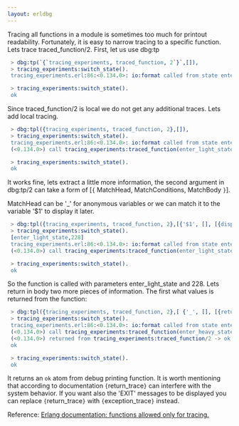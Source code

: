 ```yaml
---
layout: erldbg
---
```


Tracing all functions in a module is sometimes too much for printout readability.
Fortunately, it is easy to narrow tracing to a specific function. Lets trace <bold>traced_function/2</bold>. First, let us use <bold>dbg:tp</bold>
```erlang
 > dbg:tp(`{`tracing_experiments, traced_function, 2`}`,[]),
 > tracing_experiments:switch_state().
 tracing_experiments.erl:86:<0.134.0>: io:format called from state enter_heavy_state number 49
```

```erlang
 > tracing_experiments:switch_state().
 ok
```

Since <bold>traced_function/2</bold> is local we do not get any additional traces. Lets add local tracing.
```erlang
 > dbg:tpl({tracing_experiments, traced_function, 2},[]),
 > tracing_experiments:switch_state().
 tracing_experiments.erl:86:<0.134.0>: io:format called from state enter_light_state number 108
 (<0.134.0>) call tracing_experiments:traced_function(enter_light_state,108)
```

```erlang
 > tracing_experiments:switch_state().
 ok
```

It works fine, lets extract a little more information, 
the second argument in <bold>dbg:tp/2</bold> can take a form of <bold>[`{` MatchHead, MatchConditions, MatchBody `}`]</bold>.

MatchHead can be '_' for anonymous variables or we can match it to the variable '$1' to display it later.

```erlang
 > dbg:tpl({tracing_experiments, traced_function, 2},[{'$1', [], [{display, '$1'}]}]),
 > tracing_experiments:switch_state().
 [enter_light_state,228]
 tracing_experiments.erl:86:<0.134.0>: io:format called from state enter_light_state number 228
 (<0.134.0>) call tracing_experiments:traced_function(enter_light_state,228)
```

```erlang
 > tracing_experiments:switch_state().
 ok
```

So the function is called with parameters enter_light_state and 228.
Lets return in body two more pieces of information.
The first what values is returned from the function:

```erlang
 > dbg:tpl({tracing_experiments, traced_function, 2},[ {'_', [], [{return_trace}]}]),
 > tracing_experiments:switch_state().
 tracing_experiments.erl:86:<0.134.0>: io:format called from state enter_heavy_state number 5
 (<0.134.0>) call tracing_experiments:traced_function(enter_heavy_state,5)
 (<0.134.0>) returned from tracing_experiments:traced_function/2 -> ok
 ok
```

```erlang
 > tracing_experiments:switch_state().
 ok
```
It returns an `ok` atom from debug printing function. 
It is worth mentioning that according to documentation <bold>`{`return_trace`}`</bold> can
interfere with the system behavior.
If you want also the <bold>'EXIT'</bold> messages to be displayed you can replace <bold>`{`return_trace`}` </bold> with <bold>`{`exception_trace`}` </bold> instead.

Reference: [Erlang documentation: functions allowed only for tracing.](http://erlang.org/doc/apps/erts/match_spec.html#functions-allowed-only-for-tracing)

